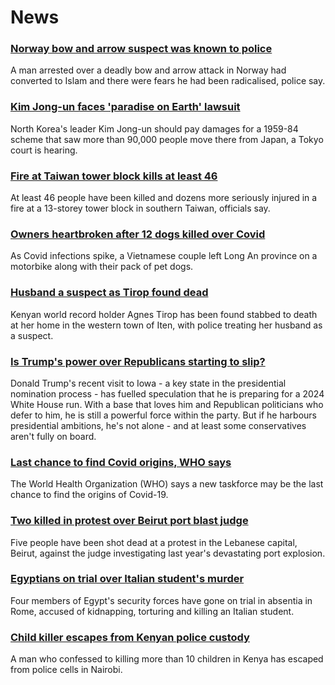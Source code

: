 # News
### [Norway bow and arrow suspect was known to police](https://www.bbc.com/news/world-europe-58910794)
A man arrested over a deadly bow and arrow attack in Norway had converted to Islam and there were fears he had been radicalised, police say.
### [Kim Jong-un faces 'paradise on Earth' lawsuit](https://www.bbc.com/news/world-asia-58911236)
North Korea's leader Kim Jong-un should pay damages for a 1959-84 scheme that saw more than 90,000 people move there from Japan, a Tokyo court is hearing.
### [Fire at Taiwan tower block kills at least 46](https://www.bbc.com/news/world-asia-58887760)
At least 46 people have been killed and dozens more seriously injured in a fire at a 13-storey tower block in southern Taiwan, officials say.
### [Owners heartbroken after 12 dogs killed over Covid](https://www.bbc.com/news/world-asia-58894320)
As Covid infections spike, a Vietnamese couple left Long An province on a motorbike along with their pack of pet dogs. 
### [Husband a suspect as Tirop found dead](https://www.bbc.com/sport/africa/58896494)
Kenyan world record holder Agnes Tirop has been found stabbed to death at her home in the western town of Iten, with police treating her husband as a suspect.  
### [Is Trump's power over Republicans starting to slip?](https://www.bbc.com/news/world-us-canada-58904507)
Donald Trump's recent visit to Iowa - a key state in the presidential nomination process - has fuelled speculation that he is preparing for a 2024 White House run. With a base that loves him and Republican politicians who defer to him, he is still a powerful force within the party. But if he harbours presidential ambitions, he's not alone - and at least some conservatives aren't fully on board.
### [Last chance to find Covid origins, WHO says](https://www.bbc.com/news/health-58905945)
The World Health Organization (WHO) says a new taskforce may be the last chance to find the origins of Covid-19.
### [Two killed in protest over Beirut port blast judge](https://www.bbc.com/news/world-middle-east-58901611)
Five people have been shot dead at a protest in the Lebanese capital, Beirut, against the judge investigating last year's devastating port explosion.
### [Egyptians on trial over Italian student's murder](https://www.bbc.com/news/world-europe-58894878)
Four members of Egypt's security forces have gone on trial in absentia in Rome, accused of kidnapping, torturing and killing an Italian student.
### [Child killer escapes from Kenyan police custody](https://www.bbc.com/news/world-africa-58907441)
A man who confessed to killing more than 10 children in Kenya has escaped from police cells in Nairobi.

